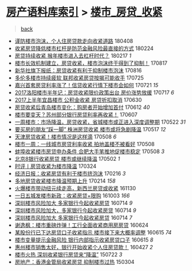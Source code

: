 [房产语料库索引](../../README.md)  > [楼市_房贷_收紧](楼市_房贷_收紧.md)
====
> [back](../README.md)

- [谨防楼市泡沫，个人住房贷款走向收紧道路](http://jkwz.applinzi.com/ittc/7089617643877434374.html#%E8%B0%A8%E9%98%B2%E6%A5%BC%E5%B8%82%E6%B3%A1%E6%B2%AB%EF%BC%8C%E4%B8%AA%E4%BA%BA%E4%BD%8F%E6%88%BF%E8%B4%B7%E6%AC%BE%E8%B5%B0%E5%90%91%E6%94%B6%E7%B4%A7%E9%81%93%E8%B7%AF) 180408  
- [收紧房贷降低楼市杠杆是防范金融风险最直接的方式](http://jkwz.applinzi.com/ittc/7073720686348862480.html#%E6%94%B6%E7%B4%A7%E6%88%BF%E8%B4%B7%E9%99%8D%E4%BD%8E%E6%A5%BC%E5%B8%82%E6%9D%A0%E6%9D%86%E6%98%AF%E9%98%B2%E8%8C%83%E9%87%91%E8%9E%8D%E9%A3%8E%E9%99%A9%E6%9C%80%E7%9B%B4%E6%8E%A5%E7%9A%84%E6%96%B9%E5%BC%8F) 180224  
- [房贷持续收紧 猴年楼市进入去杠杆时代？](http://jkwz.applinzi.com/ittc/7071090007618356241.html#%E6%88%BF%E8%B4%B7%E6%8C%81%E7%BB%AD%E6%94%B6%E7%B4%A7+%E7%8C%B4%E5%B9%B4%E6%A5%BC%E5%B8%82%E8%BF%9B%E5%85%A5%E5%8E%BB%E6%9D%A0%E6%9D%86%E6%97%B6%E4%BB%A3%EF%BC%9F) 180217 *1* 
- [楼市长效机制建立，房贷收紧，楼市泡沫终于得到了抑制！](http://jkwz.applinzi.com/ittc/7002693451140039696.html#%E6%A5%BC%E5%B8%82%E9%95%BF%E6%95%88%E6%9C%BA%E5%88%B6%E5%BB%BA%E7%AB%8B%EF%BC%8C%E6%88%BF%E8%B4%B7%E6%94%B6%E7%B4%A7%EF%BC%8C%E6%A5%BC%E5%B8%82%E6%B3%A1%E6%B2%AB%E7%BB%88%E4%BA%8E%E5%BE%97%E5%88%B0%E4%BA%86%E6%8A%91%E5%88%B6%EF%BC%81) 170817  
- [新华社旗下报纸：房贷收紧有利于抑制楼市泡沫](http://jkwz.applinzi.com/ittc/7002346567447888912.html#%E6%96%B0%E5%8D%8E%E7%A4%BE%E6%97%97%E4%B8%8B%E6%8A%A5%E7%BA%B8%EF%BC%9A%E6%88%BF%E8%B4%B7%E6%94%B6%E7%B4%A7%E6%9C%89%E5%88%A9%E4%BA%8E%E6%8A%91%E5%88%B6%E6%A5%BC%E5%B8%82%E6%B3%A1%E6%B2%AB) 170816  
- [多伦多楼市持续疲软 联邦收紧房贷按揭可能收手](http://jkwz.applinzi.com/ittc/6994169858819097617.html#%E5%A4%9A%E4%BC%A6%E5%A4%9A%E6%A5%BC%E5%B8%82%E6%8C%81%E7%BB%AD%E7%96%B2%E8%BD%AF+%E8%81%94%E9%82%A6%E6%94%B6%E7%B4%A7%E6%88%BF%E8%B4%B7%E6%8C%89%E6%8F%AD%E5%8F%AF%E8%83%BD%E6%94%B6%E6%89%8B) 170725  
- [嘉兴首套房贷利率涨了！信贷收紧行情下楼市会如何](http://jkwz.applinzi.com/ittc/6992767016820540433.html#%E5%98%89%E5%85%B4%E9%A6%96%E5%A5%97%E6%88%BF%E8%B4%B7%E5%88%A9%E7%8E%87%E6%B6%A8%E4%BA%86%EF%BC%81%E4%BF%A1%E8%B4%B7%E6%94%B6%E7%B4%A7%E8%A1%8C%E6%83%85%E4%B8%8B%E6%A5%BC%E5%B8%82%E4%BC%9A%E5%A6%82%E4%BD%95) 170721 *15* 
- [2017洛阳楼市半年记：房贷收紧限价政策出台 房价涨势放缓](http://jkwz.applinzi.com/ittc/6991181333282685968.html#2017%E6%B4%9B%E9%98%B3%E6%A5%BC%E5%B8%82%E5%8D%8A%E5%B9%B4%E8%AE%B0%EF%BC%9A%E6%88%BF%E8%B4%B7%E6%94%B6%E7%B4%A7%E9%99%90%E4%BB%B7%E6%94%BF%E7%AD%96%E5%87%BA%E5%8F%B0+%E6%88%BF%E4%BB%B7%E6%B6%A8%E5%8A%BF%E6%94%BE%E7%BC%93) 170717 *6* 
- [2017上半年宜昌楼市 公积金收紧 房贷折扣取消](http://jkwz.applinzi.com/ittc/6984976923103855621.html#2017%E4%B8%8A%E5%8D%8A%E5%B9%B4%E5%AE%9C%E6%98%8C%E6%A5%BC%E5%B8%82+%E5%85%AC%E7%A7%AF%E9%87%91%E6%94%B6%E7%B4%A7+%E6%88%BF%E8%B4%B7%E6%8A%98%E6%89%A3%E5%8F%96%E6%B6%88) 170630  
- [房贷收紧后青岛楼市变化：购房者开始增加首付](http://jkwz.applinzi.com/ittc/6978201563087520772.html#%E6%88%BF%E8%B4%B7%E6%94%B6%E7%B4%A7%E5%90%8E%E9%9D%92%E5%B2%9B%E6%A5%BC%E5%B8%82%E5%8F%98%E5%8C%96%EF%BC%9A%E8%B4%AD%E6%88%BF%E8%80%85%E5%BC%80%E5%A7%8B%E5%A2%9E%E5%8A%A0%E9%A6%96%E4%BB%98) 170612 *40* 
- [楼市要变天？苏州部分银行房贷利率再收紧！](http://jkwz.applinzi.com/ittc/6976358552657462276.html#%E6%A5%BC%E5%B8%82%E8%A6%81%E5%8F%98%E5%A4%A9%EF%BC%9F%E8%8B%8F%E5%B7%9E%E9%83%A8%E5%88%86%E9%93%B6%E8%A1%8C%E6%88%BF%E8%B4%B7%E5%88%A9%E7%8E%87%E5%86%8D%E6%94%B6%E7%B4%A7%EF%BC%81) 170607  
- [一周楼市：市场降温，房贷收紧，省城楼市或正进入深度调整期](http://jkwz.applinzi.com/ittc/6970300160876741637.html#%E4%B8%80%E5%91%A8%E6%A5%BC%E5%B8%82%EF%BC%9A%E5%B8%82%E5%9C%BA%E9%99%8D%E6%B8%A9%EF%BC%8C%E6%88%BF%E8%B4%B7%E6%94%B6%E7%B4%A7%EF%BC%8C%E7%9C%81%E5%9F%8E%E6%A5%BC%E5%B8%82%E6%88%96%E6%AD%A3%E8%BF%9B%E5%85%A5%E6%B7%B1%E5%BA%A6%E8%B0%83%E6%95%B4%E6%9C%9F) 170522 *31* 
- [要买房的朋友“踩一脚” 株洲房贷收紧 楼市或将急剧降温](http://jkwz.applinzi.com/ittc/6968539653626921989.html#%E8%A6%81%E4%B9%B0%E6%88%BF%E7%9A%84%E6%9C%8B%E5%8F%8B%E2%80%9C%E8%B8%A9%E4%B8%80%E8%84%9A%E2%80%9D+%E6%A0%AA%E6%B4%B2%E6%88%BF%E8%B4%B7%E6%94%B6%E7%B4%A7+%E6%A5%BC%E5%B8%82%E6%88%96%E5%B0%86%E6%80%A5%E5%89%A7%E9%99%8D%E6%B8%A9) 170517 *12* 
- [天津房贷收紧！楼市情况是这样滴](http://jkwz.applinzi.com/ittc/6965401555846038533.html#%E5%A4%A9%E6%B4%A5%E6%88%BF%E8%B4%B7%E6%94%B6%E7%B4%A7%EF%BC%81%E6%A5%BC%E5%B8%82%E6%83%85%E5%86%B5%E6%98%AF%E8%BF%99%E6%A0%B7%E6%BB%B4) 170508 *6* 
- [楼市一周：一线城市房贷利率收紧 拍地盖楼不被看好](http://jkwz.applinzi.com/ittc/6965236230483608581.html#%E6%A5%BC%E5%B8%82%E4%B8%80%E5%91%A8%EF%BC%9A%E4%B8%80%E7%BA%BF%E5%9F%8E%E5%B8%82%E6%88%BF%E8%B4%B7%E5%88%A9%E7%8E%87%E6%94%B6%E7%B4%A7+%E6%8B%8D%E5%9C%B0%E7%9B%96%E6%A5%BC%E4%B8%8D%E8%A2%AB%E7%9C%8B%E5%A5%BD) 170508  
- [蚌埠收紧楼市房贷申办条件 合肥大手笔推地促楼市稳定](http://jkwz.applinzi.com/ittc/6965218245802984453.html#%E8%9A%8C%E5%9F%A0%E6%94%B6%E7%B4%A7%E6%A5%BC%E5%B8%82%E6%88%BF%E8%B4%B7%E7%94%B3%E5%8A%9E%E6%9D%A1%E4%BB%B6+%E5%90%88%E8%82%A5%E5%A4%A7%E6%89%8B%E7%AC%94%E6%8E%A8%E5%9C%B0%E4%BF%83%E6%A5%BC%E5%B8%82%E7%A8%B3%E5%AE%9A) 170508 *3* 
- [北京8银行收紧房贷 楼市或继续降温](http://jkwz.applinzi.com/ittc/6962863032580441093.html#%E5%8C%97%E4%BA%AC8%E9%93%B6%E8%A1%8C%E6%94%B6%E7%B4%A7%E6%88%BF%E8%B4%B7+%E6%A5%BC%E5%B8%82%E6%88%96%E7%BB%A7%E7%BB%AD%E9%99%8D%E6%B8%A9) 170502 *1* 
- [时评丨房贷收紧为楼市降温](http://jkwz.applinzi.com/ittc/6948590342352929796.html#%E6%97%B6%E8%AF%84%E4%B8%A8%E6%88%BF%E8%B4%B7%E6%94%B6%E7%B4%A7%E4%B8%BA%E6%A5%BC%E5%B8%82%E9%99%8D%E6%B8%A9) 170324  
- [经济日报：收紧房贷有利于楼市挤泡沫](http://jkwz.applinzi.com/ittc/6935133797329929221.html#%E7%BB%8F%E6%B5%8E%E6%97%A5%E6%8A%A5%EF%BC%9A%E6%94%B6%E7%B4%A7%E6%88%BF%E8%B4%B7%E6%9C%89%E5%88%A9%E4%BA%8E%E6%A5%BC%E5%B8%82%E6%8C%A4%E6%B3%A1%E6%B2%AB) 170216 *3* 
- [多地房贷收紧楼市降温预期上升](http://jkwz.applinzi.com/ittc/6934305006038811652.html#%E5%A4%9A%E5%9C%B0%E6%88%BF%E8%B4%B7%E6%94%B6%E7%B4%A7%E6%A5%BC%E5%B8%82%E9%99%8D%E6%B8%A9%E9%A2%84%E6%9C%9F%E4%B8%8A%E5%8D%87) 170214 *158* 
- [火爆楼市带动纽元续走高，新西兰房贷或收紧](http://jkwz.applinzi.com/ittc/6906302818339521540.html#%E7%81%AB%E7%88%86%E6%A5%BC%E5%B8%82%E5%B8%A6%E5%8A%A8%E7%BA%BD%E5%85%83%E7%BB%AD%E8%B5%B0%E9%AB%98%EF%BC%8C%E6%96%B0%E8%A5%BF%E5%85%B0%E6%88%BF%E8%B4%B7%E6%88%96%E6%94%B6%E7%B4%A7) 161130  
- [一日五城发楼市新政：收紧房贷+限购](http://jkwz.applinzi.com/ittc/6884588312316101636.html#%E4%B8%80%E6%97%A5%E4%BA%94%E5%9F%8E%E5%8F%91%E6%A5%BC%E5%B8%82%E6%96%B0%E6%94%BF%EF%BC%9A%E6%94%B6%E7%B4%A7%E6%88%BF%E8%B4%B7%2B%E9%99%90%E8%B4%AD) 161003 *166* 
- [深圳楼市风险加大 多家银行今起收紧房贷](http://jkwz.applinzi.com/ittc/6854700009119024133.html#%E6%B7%B1%E5%9C%B3%E6%A5%BC%E5%B8%82%E9%A3%8E%E9%99%A9%E5%8A%A0%E5%A4%A7+%E5%A4%9A%E5%AE%B6%E9%93%B6%E8%A1%8C%E4%BB%8A%E8%B5%B7%E6%94%B6%E7%B4%A7%E6%88%BF%E8%B4%B7) 160714 *9* 
- [深圳楼市风险加大，多家银行今起收紧房贷](http://jkwz.applinzi.com/ittc/6854640642873099268.html#%E6%B7%B1%E5%9C%B3%E6%A5%BC%E5%B8%82%E9%A3%8E%E9%99%A9%E5%8A%A0%E5%A4%A7%EF%BC%8C%E5%A4%9A%E5%AE%B6%E9%93%B6%E8%A1%8C%E4%BB%8A%E8%B5%B7%E6%94%B6%E7%B4%A7%E6%88%BF%E8%B4%B7) 160714 *9* 
- [深圳楼市风险加大 多家银行今起收紧房贷](http://jkwz.applinzi.com/ittc/6854634372996793349.html#%E6%B7%B1%E5%9C%B3%E6%A5%BC%E5%B8%82%E9%A3%8E%E9%99%A9%E5%8A%A0%E5%A4%A7+%E5%A4%9A%E5%AE%B6%E9%93%B6%E8%A1%8C%E4%BB%8A%E8%B5%B7%E6%94%B6%E7%B4%A7%E6%88%BF%E8%B4%B7) 160714 *7* 
- [谢逸枫：楼市重磅炸弹！工行全面收紧商用房房贷](http://jkwz.applinzi.com/ittc/6847405324138710021.html#%E8%B0%A2%E9%80%B8%E6%9E%AB%EF%BC%9A%E6%A5%BC%E5%B8%82%E9%87%8D%E7%A3%85%E7%82%B8%E5%BC%B9%EF%BC%81%E5%B7%A5%E8%A1%8C%E5%85%A8%E9%9D%A2%E6%94%B6%E7%B4%A7%E5%95%86%E7%94%A8%E6%88%BF%E6%88%BF%E8%B4%B7) 160624  
- [某股份行已下达房贷口子收紧指示 楼市接下来大概率调整](http://jkwz.applinzi.com/ittc/6843897942435693573.html#%E6%9F%90%E8%82%A1%E4%BB%BD%E8%A1%8C%E5%B7%B2%E4%B8%8B%E8%BE%BE%E6%88%BF%E8%B4%B7%E5%8F%A3%E5%AD%90%E6%94%B6%E7%B4%A7%E6%8C%87%E7%A4%BA+%E6%A5%BC%E5%B8%82%E6%8E%A5%E4%B8%8B%E6%9D%A5%E5%A4%A7%E6%A6%82%E7%8E%87%E8%B0%83%E6%95%B4) 160615 *74* 
- [楼市变量提示金融风险 银行内部指示收紧房贷口子](http://jkwz.applinzi.com/ittc/6843879920513844228.html#%E6%A5%BC%E5%B8%82%E5%8F%98%E9%87%8F%E6%8F%90%E7%A4%BA%E9%87%91%E8%9E%8D%E9%A3%8E%E9%99%A9+%E9%93%B6%E8%A1%8C%E5%86%85%E9%83%A8%E6%8C%87%E7%A4%BA%E6%94%B6%E7%B4%A7%E6%88%BF%E8%B4%B7%E5%8F%A3%E5%AD%90) 160615 *8* 
- [惠州楼市销售太好，银行开始收紧个人住房贷款！](http://jkwz.applinzi.com/ittc/6825800812957533188.html#%E6%83%A0%E5%B7%9E%E6%A5%BC%E5%B8%82%E9%94%80%E5%94%AE%E5%A4%AA%E5%A5%BD%EF%BC%8C%E9%93%B6%E8%A1%8C%E5%BC%80%E5%A7%8B%E6%94%B6%E7%B4%A7%E4%B8%AA%E4%BA%BA%E4%BD%8F%E6%88%BF%E8%B4%B7%E6%AC%BE%EF%BC%81) 160427 *2* 
- [楼市火热 深圳收紧银行房贷来“降温”](http://jkwz.applinzi.com/ittc/547650614938135443.html#%E6%A5%BC%E5%B8%82%E7%81%AB%E7%83%AD+%E6%B7%B1%E5%9C%B3%E6%94%B6%E7%B4%A7%E9%93%B6%E8%A1%8C%E6%88%BF%E8%B4%B7%E6%9D%A5%E2%80%9C%E9%99%8D%E6%B8%A9%E2%80%9D) 150722 *3* 
- [房地产：香港金管局收紧房贷 抑制楼市过热](http://jkwz.applinzi.com/ittc/547650611393913194.html#%E6%88%BF%E5%9C%B0%E4%BA%A7%EF%BC%9A%E9%A6%99%E6%B8%AF%E9%87%91%E7%AE%A1%E5%B1%80%E6%94%B6%E7%B4%A7%E6%88%BF%E8%B4%B7+%E6%8A%91%E5%88%B6%E6%A5%BC%E5%B8%82%E8%BF%87%E7%83%AD) 150304  
